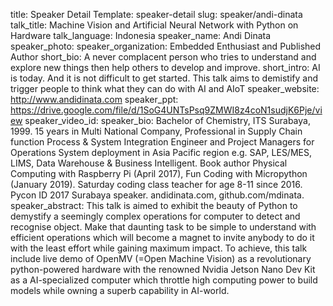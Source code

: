 title: Speaker Detail
Template: speaker-detail
slug: speaker/andi-dinata
talk_title: Machine Vision and Artificial Neural Network with Python on Hardware
talk_language: Indonesia
speaker_name: Andi Dinata
speaker_photo: 
speaker_organization: Embedded Enthusiast and Published Author
short_bio: A never complacent person who tries to understand and explore new things then help others to develop and improve.
short_intro: AI is today. And it is not difficult to get started. This talk aims to demistify and trigger people to think what they can do with AI and AIoT
speaker_website: http://www.andidinata.com
speaker_ppt: https://drive.google.com/file/d/1SoG4UNTsPsq9ZMWI8z4coN1sudjK6Pje/view
speaker_video_id: 
speaker_bio: Bachelor of Chemistry, ITS Surabaya, 1999. 15 years in Multi National Company, Professional in Supply Chain function Process & System Integration Engineer and Project Managers for Operations System deployment in Asia Pacific region e.g. SAP, LES/MES, LIMS, Data Warehouse & Business Intelligent. Book author Physical Computing with Raspberry Pi (April 2017), Fun Coding with Micropython (January 2019). Saturday coding class teacher for age 8-11 since 2016. Pycon ID 2017 Surabaya speaker. andidinata.com, github.com/mdinata.
speaker_abstract: This talk is aimed to exhibit the beauty of Python to demystify a seemingly complex operations for computer to detect and recognise object. 
    Make that daunting task to be simple to understand with efficient operations which will become a magnet to invite anybody to do it with the least effort while gaining maximum impact. To achieve, this talk include live demo of OpenMV (=Open Machine Vision) as a revolutionary python-powered hardware with the renowned Nvidia Jetson Nano Dev Kit as a AI-specialized computer which throttle high computing power to build models while owning a superb capability in AI-world. 
